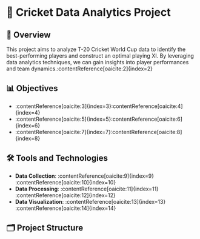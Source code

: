 # 🏏 Cricket Data Analytics Project

## 📄 Overview

This project aims to analyze T-20 Cricket World Cup data to identify the best-performing players and construct an optimal playing XI. By leveraging data analytics techniques, we can gain insights into player performances and team dynamics.&#8203;:contentReference[oaicite:2]{index=2}

## 📊 Objectives

- :contentReference[oaicite:3]{index=3}&#8203;:contentReference[oaicite:4]{index=4}
- :contentReference[oaicite:5]{index=5}&#8203;:contentReference[oaicite:6]{index=6}
- :contentReference[oaicite:7]{index=7}&#8203;:contentReference[oaicite:8]{index=8}

## 🛠️ Tools and Technologies

- **Data Collection**: :contentReference[oaicite:9]{index=9}&#8203;:contentReference[oaicite:10]{index=10}
- **Data Processing**: :contentReference[oaicite:11]{index=11}&#8203;:contentReference[oaicite:12]{index=12}
- **Data Visualization**: :contentReference[oaicite:13]{index=13}&#8203;:contentReference[oaicite:14]{index=14}

## 🗂️ Project Structure

